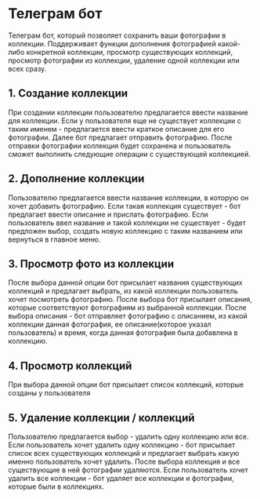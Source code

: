 # Телеграм бот
Телеграм бот, который позволяет сохранить ваши фотографии в коллекции. Поддерживает функции дополнения фотографией какой-либо конкретной коллекции, просмотр существующих коллекций, просмотр фотографии из коллекции, удаление одной коллекции или всех сразу.

## 1. Создание коллекции
При создании коллекции пользователю предлагается ввести название для коллекции. Если у пользователя еще не существует коллекции с таким именем - предлагается ввести краткое описание для его фотографии. Далее бот предлагает отправить фотографию. После отправки фотографии коллекция будет сохранена и пользователь сможет выполнить следующие операции с существующей коллекцией.

## 2. Дополнение коллекции
Пользователю предлагается ввести название коллекции, в которую он хочет добавить фотографию. Если такая коллекция существует - бот предлагает ввести описание и прислать фотографию. Если пользователь ввел название и такой коллекции не существует - будет предложен выбор, создать новую коллекцию с таким названием или вернуться в главное меню.

## 3. Просмотр фото из коллекции
После выбора данной опции бот присылает названия существующих коллекций и предлагает выбрать, из какой коллекции пользователь хочет посмотреть фотографию. После выбора бот присылает описания, которые соответствуют фотографиям из выбранной коллекции. После выбора описания - бот отправляет фотографию с описанием, из какой коллекции данная фотография, ее описание(которое указал пользователь) и время, когда данная фотография была добавлена в коллекцию.

## 4. Просмотр коллекций
При выбора данной опции бот присылает список коллекций, которые созданы у пользователя

## 5. Удаление коллекции /  коллекций
Пользователю предлагается выбор - удалить одну коллекцию или все. Если пользователь хочет удалить одну коллекцию - бот присылает список всех существующих коллекций и предлагает выбрать какую именно пользователь хочет удалить. После выбора коллекция и все существующие в ней фотографии удаляются. Если пользователь хочет удалить все коллекции - бот удаляет все коллекции и фотографии, которые были в коллекциях.
